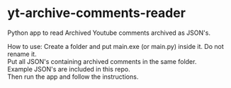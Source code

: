 # yt-archive-comments-reader
Python app to read Archived Youtube comments archived as JSON's.

How to use:
Create a folder and put main.exe (or main.py) inside it. Do not rename it.<br>
Put all JSON's containing archived comments in the same folder.<br>
Example JSON's are included in this repo.<br>
Then run the app and follow the instructions.

